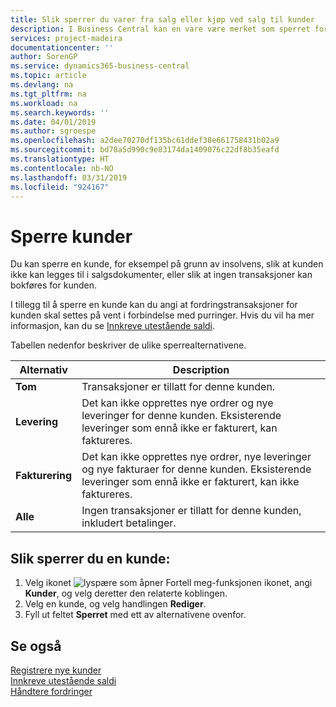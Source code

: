 ```yaml
---
title: Slik sperrer du varer fra salg eller kjøp ved salg til kunder
description: I Business Central kan en vare være merket som sperret for salg, sperret for kjøp eller sperret for alt.
services: project-madeira
documentationcenter: ''
author: SorenGP
ms.service: dynamics365-business-central
ms.topic: article
ms.devlang: na
ms.tgt_pltfrm: na
ms.workload: na
ms.search.keywords: ''
ms.date: 04/01/2019
ms.author: sgroespe
ms.openlocfilehash: a2dee70270df135bc61ddef38e661758431b02a9
ms.sourcegitcommit: bd78a5d990c9e83174da1409076c22df8b35eafd
ms.translationtype: HT
ms.contentlocale: nb-NO
ms.lasthandoff: 03/31/2019
ms.locfileid: "924167"
---
```

# <a name="block-customers"></a>Sperre kunder
Du kan sperre en kunde, for eksempel på grunn av insolvens, slik at kunden ikke kan legges til i salgsdokumenter, eller slik at ingen transaksjoner kan bokføres for kunden.

I tillegg til å sperre en kunde kan du angi at fordringstransaksjoner for kunden skal settes på vent i forbindelse med purringer. Hvis du vil ha mer informasjon, kan du se [Innkreve utestående saldi](receivables-collect-outstanding-balances.md).   

Tabellen nedenfor beskriver de ulike sperrealternativene.  

|Alternativ|Description|  
|--------------------|------------|  
|**Tom**|Transaksjoner er tillatt for denne kunden.|
|**Levering**|Det kan ikke opprettes nye ordrer og nye leveringer for denne kunden. Eksisterende leveringer som ennå ikke er fakturert, kan faktureres.|  
|**Fakturering**|Det kan ikke opprettes nye ordrer, nye leveringer og nye fakturaer for denne kunden. Eksisterende leveringer som ennå ikke er fakturert, kan ikke faktureres.|  
|**Alle**|Ingen transaksjoner er tillatt for denne kunden, inkludert betalinger.|  

## <a name="to-block-a-customer"></a>Slik sperrer du en kunde:  
1. Velg ikonet ![lyspære som åpner Fortell meg-funksjonen](media/ui-search/search_small.png "Fortell hva du vil gjøre") ikonet, angi **Kunder**, og velg deretter den relaterte koblingen.
2. Velg en kunde, og velg handlingen **Rediger**.
3. Fyll ut feltet **Sperret** med ett av alternativene ovenfor.

## <a name="see-also"></a>Se også  
[Registrere nye kunder](sales-how-register-new-customers.md)  
[Innkreve utestående saldi](receivables-collect-outstanding-balances.md)  
[Håndtere fordringer](receivables-manage-receivables.md)  
